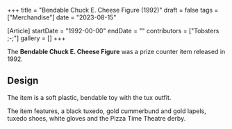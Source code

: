 +++
title = "Bendable Chuck E. Cheese Figure (1992)"
draft = false
tags = ["Merchandise"]
date = "2023-08-15"

[Article]
startDate = "1992-00-00"
endDate = ""
contributors = ["Tobsters ;-;"]
gallery = []
+++


The <b>Bendable Chuck E. Cheese Figure</b> was a prize counter item released in 1992.

<h2> Design </h2>
The item is a soft plastic, bendable toy with the tux outfit.

The item features, a black tuxedo, gold cummerbund and gold lapels, tuxedo shoes, white gloves and the Pizza Time Theatre derby.


